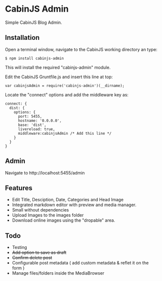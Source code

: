 CabinJS Admin
=============

Simple CabinJS Blog Admin.

## Installation

Open a terminal window, navigate to the CabinJS working directory an type:

	$ npm install cabinjs-admin
	
This will install the required "cabinjs-admin" module.

Edit the CabinJS Gruntfile.js and insert this line at top:

	var cabinjsAdmin = require('cabinjs-admin')(__dirname);
	
Locate the "connect" options and add the middleware key as:
	
	connect: {
	  dist: {
		options: {
		  port: 5455,
		  hostname: '0.0.0.0',
		  base: 'dist',
		  livereload: true,
		  middleware:cabinjsAdmin /* Add this line */
		}
	  }
	}

## Admin

Navigate to http://localhost:5455/admin


## Features

* Edit Title, Desciption, Date, Categories and Head Image
* Integrated markdown editor with preview and media manager.
* Small without dependencies
* Upload Images to the images folder
* Download online images using the "dropable" area.

## Todo

* Testing
* ~~Add option to save as draft~~
* ~~Confirm delete post~~
* Configurable post metadata ( add custom metadata & reflet it on the form )
* Manage files/folders inside the MediaBrowser 

